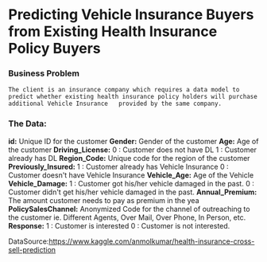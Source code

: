 # Predicting Vehicle Insurance Buyers from Existing Health Insurance Policy Buyers

  ### Business Problem
    The client is an insurance company which requires a data model to predict whether existing health insurance policy holders will purchase additional Vehicle Insurance   provided by the same company.  
  
  ### The Data:   
  **id:** Unique ID for the customer
  **Gender:** Gender of the customer 
  **Age:** Age of the customer
  **Driving_License:**
        0 : Customer does not have DL
        1 : Customer already has DL
  **Region_Code:** Unique code for the region of the customer
  **Previously_Insured:** 
        1 : Customer already has Vehicle Insurance
        0 : Customer doesn't have Vehicle Insurance
  **Vehicle_Age:** Age of the Vehicle
  **Vehicle_Damage:**
        1 : Customer got his/her vehicle damaged in the past.
        0 : Customer didn't get his/her vehicle damaged in the past.
  **Annual_Premium:** The amount customer needs to pay as premium in the yea
  **PolicySalesChannel:** Anonymized Code for the channel of outreaching to the customer ie. Different Agents, Over Mail, Over Phone, In Person, etc.
  **Response:**
        1 : Customer is interested
        0 : Customer is not interested.
        
  DataSource:https://www.kaggle.com/anmolkumar/health-insurance-cross-sell-prediction
